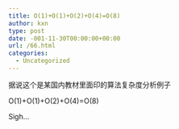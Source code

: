 ```yaml
---
title: O(1)+O(1)+O(2)+O(4)=O(8)
author: kxn
type: post
date: -001-11-30T00:00:00+00:00
url: /66.html
categories:
  - Uncategorized
---
```


据说这个是某国内教材里面印的算法复杂度分析例子

O(1)+O(1)+O(2)+O(4)=O(8)

Sigh&#8230;
